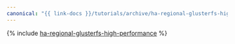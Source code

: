 ```yaml
---
canonical: "{{ link-docs }}/tutorials/archive/ha-regional-glusterfs-high-performance"
---
```


{% include [ha-regional-glusterfs-high-performance](../../_tutorials/archive/ha-regional-glusterfs-high-performance.md) %}